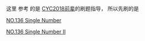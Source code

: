 
这里  参考 的是  [CYC2018前辈](https://github.com/CyC2018/CS-Notes/blob/master/notes/Leetcode%20%E9%A2%98%E8%A7%A3%20-%20%E6%95%B0%E7%BB%84%E4%B8%8E%E7%9F%A9%E9%98%B5.md#1-%E6%8A%8A%E6%95%B0%E7%BB%84%E4%B8%AD%E7%9A%84-0-%E7%A7%BB%E5%88%B0%E6%9C%AB%E5%B0%BE)的刷题指导， 所以先刷的是  


[NO.136 Single Number](LeetCode-136-只出现一次的数字.md)

[NO.136 Single Number II](LeetCode-137-只出现一次的数字II.md)
